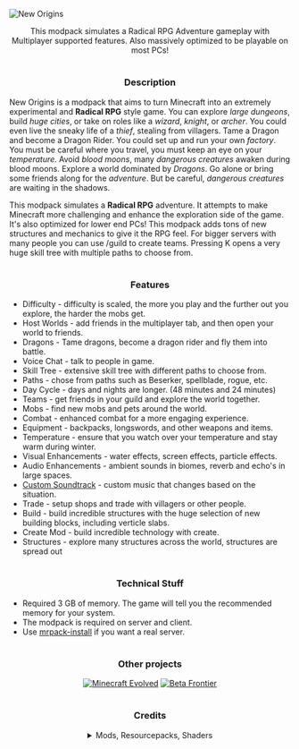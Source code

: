 ![New Origins](https://cdn.modrinth.com/data/cached_images/93dfa22eda785ee834f3edccf2a3bac20153dfb4.png)

<center></center>
<center>  
  This modpack simulates a Radical RPG Adventure gameplay with Multiplayer supported features. Also massively optimized to be playable on most PCs!</center>
  
#
### <center></center>
### <center>Description</center>

New Origins is a modpack that aims to turn Minecraft into an extremely experimental and **Radical RPG** style game.  You can explore _large dungeons_, build _huge cities_, or take on roles like a _wizard_, _knight_, or _archer_. You could even live the sneaky life of a _thief_, stealing from villagers. Tame a Dragon and become a Dragon Rider. You could set up and run your own _factory_. You must be careful where you travel, you must keep an eye on your _temperature_. Avoid _blood moons_, many _dangerous creatures_ awaken during blood moons. Explore a world dominated by _Dragons_. Go alone or bring some friends along for the _adventure_. But be careful, _dangerous creatures_ are waiting in the shadows.

This modpack simulates a **Radical RPG** adventure. It attempts to make Minecraft more challenging and enhance the exploration side of the game. It's also optimized for lower end PCs! This modpack adds tons of new structures and mechanics to give it the RPG feel. For bigger servers with many people you can use /guild to create teams. Pressing K opens a very huge skill tree with multiple paths to choose from. 
#
### <center></center>
### <center>Features</center>


- Difficulty - difficulty is scaled, the more you play and the further out you explore, the harder the mobs get.
- Host Worlds - add friends in the multiplayer tab, and then open your world to friends.
- Dragons - Tame dragons, become a dragon rider and fly them into battle.
- Voice Chat - talk to people in game.
- Skill Tree - extensive skill tree with different paths to choose from.
- Paths - chose from paths such as Beserker, spellblade, rogue, etc.
- Day Cycle - days and nights are longer. (48 minutes and 24 minutes)
- Teams - get friends in your guild and explore the world together.
- Mobs - find new mobs and pets around the world.
- Combat - enhanced combat for a more engaging experience.
- Equipment - backpacks, longswords, and other weapons and items.
- Temperature - ensure that you watch over your temperature and stay warm during winter.
- Visual Enhancements - water effects, screen effects, particle effects.
- Audio Enhancements - ambient sounds in biomes, reverb and echo's in large spaces. 
- [Custom Soundtrack](https://modrinth.com/resourcepack/new-origins-soundtrack) - custom music that changes based on the situation.
- Trade - setup shops and trade with villagers or other people.
- Build - build incredible structures with the huge selection of new building blocks, including verticle slabs.
- Create Mod - build incredible technology with create.
- Structures - explore many structures across the world, structures are spread out

#
### <center></center>
### <center>Technical Stuff</center>
- Required 3 GB of memory. The game will tell you the recommended memory for your system.
- The modpack is required on server and client.
- Use [mrpack-install](https://github.com/nothub/mrpack-install#readme) if you want a real server.

#
### <center></center>
### <center>Other projects</center>

<center></center>
<center>  

[![Minecraft Evolved](https://cdn.modrinth.com/data/cached_images/144d4de84556635375e313dcc67ea27c88336ea1.png)](https://modrinth.com/modpack/evolved)
[![Beta Frontier](https://cdn.modrinth.com/data/cached_images/a25baeafc4b63321e013d5bcba9f766dd2a557b1.png)](https://modrinth.com/modpack/beta-frontier)

#
### <center></center>
### <center>Credits</center>
<details>
<summary>Mods, Resourcepacks, Shaders</summary>

- [Friends or Foes](https://modrinth.com/mod/friends-and-foes 'Title')
- [Galosphere](https://modrinth.com/mod/geckolib 'Title')
- [Geckolib](https://modrinth.com/mod/geckolib 'Title')
- [Durability Viewer](https://modrinth.com/mod/durabilityviewer 'Title')
- [Guarding](https://modrinth.com/mod/guarding 'Title')
- [Held Item Info](https://modrinth.com/mod/held-item-info 'Title')
- [Hellions Sniffer](https://modrinth.com/mod/hellions-sniffer+ 'Title')
- [Herds Panic](https://modrinth.com/mod/herdspanic 'Title')
- [Iceberg](https://modrinth.com/mod/iceberg 'Title')
- [Illager Invasion](https://modrinth.com/mod/illager-invasion 'Title')
- [Immersive Paintings](https://modrinth.com/mod/immersive-paintings 'Title')
- [Datapack Portals](https://modrinth.com/mod/datapackportals 'Title')
- [Dark Loading Screen](https://modrinth.com/mod/dark-loading-screen 'Title')
- [Data Criteria](https://modrinth.com/mod/data-criteria 'Title')
- [Deathlog](https://modrinth.com/mod/deathlog 'Title')
- [DeeperDarker](https://modrinth.com/mod/deeperdarker 'Title')
- [Deepslate Cutting](https://modrinth.com/mod/deepslatecutting 'Title')
- [Discs where discs shouldn't be](https://modrinth.com/mod/dwdsb 'Title')
- [Dramatic Doors](https://modrinth.com/mod/dramatic-doors 'Title')
- [Drip Sounds](https://modrinth.com/mod/dripsounds-fabric 'Title')
- [Dynamic FPS](https://modrinth.com/mod/dynamic-fps 'Title')
- [Easy Magic](https://modrinth.com/mod/easy-magic 'Title')
- [Easy Shulker Boxes](https://modrinth.com/mod/easy-shulker-boxes 'Title')
- [Eating Animation](https://modrinth.com/mod/eating-animation 'Title')
- [Elytra Trims](https://modrinth.com/mod/elytra-trims 'Title')
- [Enchantments Plus](https://modrinth.com/mod/enchantments-plus 'Title')
- [Enhanced Block Entities ](https://modrinth.com/mod/ebe 'Title')
- [Enitity Culling](https://modrinth.com/mod/entityculling 'Title')
- [Expanded Ecosphere](https://modrinth.com/mod/expanded-ecosphere 'Title')
- [Explorify](https://modrinth.com/datapack/explorify 'Title')
- [Explosive Enhancement](https://modrinth.com/mod/explosive-enhancement 'Title')
- [Extractinator](https://modrinth.com/mod/extractinator 'Title')
- [Extrasounds](https://modrinth.com/mod/extrasounds 'Title')
- [Fabric Waystones](https://modrinth.com/mod/fwaystones 'Title')
- [Falling Leaves](https://modrinth.com/mod/fallingleaves 'Title')
- [Farmers Delight Fabric](https://modrinth.com/mod/farmers-delight-refabricated 'Title')
- [Farmers Knives](https://modrinth.com/mod/farmers-knives 'Title')
- [Ferrite Core](https://modrinth.com/mod/ferrite-core 'Title')
- [Blur Fabric](https://modrinth.com/mod/blur-fabric 'Title')
- [Amarite](https://modrinth.com/mod/amarite 'Title')
- [Bookshelf Lib](https://modrinth.com/mod/bookshelf-lib 'Title')
- [Borderless Mining](https://modrinth.com/mod/borderless-mining 'Title')
- [Bosses of Mass Destruction](https://modrinth.com/mod/bosses-of-mass-destruction 'Title')
- [Bountiful](https://modrinth.com/mod/bountiful 'Title')
- [Cake Chomps](https://modrinth.com/mod/cake-chomps 'Title')
- [Calibrated](https://modrinth.com/mod/calibrated 'Title')
- [Capes](https://modrinth.com/mod/capes 'Title')
- [Carpeted Stairs](https://modrinth.com/mod/carpeted-stairs 'Title')
- [Cat Jam](https://modrinth.com/mod/cat_jam 'Title')
- [Chalk](https://modrinth.com/mod/chalk 'Title')
- [Chat Heads](https://modrinth.com/mod/chat-heads 'Title')
- [Chat Notify](https://modrinth.com/mod/chat-notify 'Title')
- [Clean Cut](https://modrinth.com/mod/cleancut'Title')
- [Combat Roll](https://modrinth.com/mod/combat-roll 'Title')
- [Comforts](https://modrinth.com/mod/comforts 'Title')
- [Command Config](https://modrinth.com/mod/command-config 'Title')
- [C2ME](https://modrinth.com/mod/c2me-fabric 'Title')
- [Connectible Chains](https://modrinth.com/mod/connectible_chains 'Title')
- [Continuity](https://modrinth.com/mod/continuity 'Title')
- [Corgilib](https://modrinth.com/mod/corgilib 'Title')
- [Crawl](https://modrinth.com/mod/crawl 'Title')
- [Cristel-Lib](https://modrinth.com/mod/cristel-lib 'Title')
- [Ctrl Q](https://modrinth.com/mod/ctrl-q 'Title')
- [CEM](https://modrinth.com/mod/cem 'Title')
- [Advancement Plaques](https://modrinth.com/mod/advancement-plaques 'Title')
- [Advancement Frames](https://modrinth.com/mod/advancement-frames 'Title')
- [Amecs](https://modrinth.com/mod/amecs 'Title')
- [Appleskin](https://modrinth.com/mod/appleskin 'Title')
- [Architectury API](https://modrinth.com/mod/architectury-api 'Title')
- [Armor Statues](https://modrinth.com/mod/armor-statues 'Title')
- [Armor Trim Fix](https://modrinth.com/mod/armor-trim-item-fix 'Title')
- [Armorful](https://modrinth.com/mod/armorful 'Title')
- [Autotag](https://modrinth.com/mod/autotag 'Title')
- [Azurelib Armor](https://modrinth.com/mod/azurelib-armor 'Title')
- [Bclib](https://modrinth.com/mod/bclib 'Title')
- [Beneath the Wetlands](https://modrinth.com/mod/beneath-the-wetlands 'Title')
- [Better Archeology](https://modrinth.com/mod/better-archeology 'Title')
- [Better Combat](https://modrinth.com/mod/better-combat 'Title')
- [Better End](https://modrinth.com/mod/betterend 'Title')
- [Better Stats](https://modrinth.com/mod/better-stats 'Title')
- [Better Tridents](https://modrinth.com/mod/better-tridents 'Title')
- [Better F3](https://modrinth.com/mod/betterf3 'Title')
- [BLAST](https://modrinth.com/mod/blast 'Title')
- [Fiber](https://github.com/FabLabsMC/fiber 'Title')
- [Simple Copper Pipes](https://modrinth.com/mod/simple-copper-pipes 'Title')
- [Simple Voice Chat](https://modrinth.com/plugin/simple-voice-chat 'Title')
- [Sit](https://modrinth.com/mod/bl4cks-sit 'Title')
- [Small Ships](https://modrinth.com/mod/small-ships 'Title')
- [Sodium](https://modrinth.com/mod/sodium 'Title')
- [Some Ordinary Tweaks](https://modrinth.com/mod/ordinarytweaks 'Title')
- [Soul Fire'd](https://modrinth.com/mod/soul-fire-d 'Title')
- [Sound Physics Remastered](https://modrinth.com/mod/sound-physics-remastered 'Title')
- [Spell Engine](https://modrinth.com/mod/spell-engine 'Title')
- [Spell Power](https://modrinth.com/mod/spell-power 'Title')
- [Spelunker](https://modrinth.com/mod/spelunker 'Title')
- [Status Effect Bars](https://modrinth.com/mod/status-effect-bars 'Title')
- [Stendhal](https://modrinth.com/mod/stendhal 'Title')
- [Stoneworks](https://modrinth.com/mod/stoneworks 'Title')
- [Structure Pool API](https://modrinth.com/mod/structure-pool-api 'Title')
- [Subterrestrial](https://modrinth.com/mod/subterrestrial 'Title')
- [Supplementaries](https://modrinth.com/mod/supplementaries 'Title')
- [Telepistons](https://modrinth.com/mod/telepistons 'Title')
- [The Lost Castle](https://modrinth.com/mod/the-lost-castle 'Title')
- [TiredZ](https://modrinth.com/mod/tieredz 'Title')
- [Tips](https://modrinth.com/mod/tips 'Title')
- [Towns and Towers](https://modrinth.com/mod/towns-and-towers 'Title')
- [Travelers Titles](https://modrinth.com/mod/travelers-titles 'Title')
- [Trinkets](https://modrinth.com/mod/trinkets 'Title')
- [Ultris](https://modrinth.com/datapack/ultris 'Title')
- [UMU Backpack](https://modrinth.com/mod/umu-backpack 'Title')
- [Universal Graves](https://modrinth.com/mod/universal-graves 'Title')
- [Villager Hats](https://modrinth.com/mod/villager-hats 'Title')
- [Villager Transportation](https://modrinth.com/datapack/villager-transportation 'Title')
- [Visual Workbench](https://modrinth.com/mod/visual-workbench 'Title')
- [Visuality](https://modrinth.com/mod/visuality 'Title')
- [Wakes](https://modrinth.com/mod/wakes 'Title')
- [Walkie Talkie](https://modrinth.com/mod/walkie-talkie 'Title')
- [When Dungeons Arise](https://modrinth.com/mod/when-dungeons-arise 'Title')
- [Windchimes](https://modrinth.com/mod/windchimes 'Title')
- [Wizards](https://modrinth.com/mod/wizards 'Title')
- [Xaeros Minimap](https://modrinth.com/mod/xaeros-minimap 'Title')
- [Xaeros World Map](https://modrinth.com/mod/xaeros-world-map 'Title')
- [Goated](https://modrinth.com/mod/goated 'Title')
- [Yungs API](https://modrinth.com/mod/yungs-api 'Title')
- [Yungs Better Ocean Monuments](https://modrinth.com/mod/yungs-better-ocean-monuments 'Title')
- [Yungs Better Dungeons](https://modrinth.com/mod/yungs-better-dungeons 'Title')
- [Yungs Better Mineshafts](https://modrinth.com/mod/yungs-better-mineshafts 'Title')
- [Yungs Better Nether Fortress](https://modrinth.com/mod/yungs-better-nether-fortresses 'Title')
- [Yungs Better Strongholds](https://modrinth.com/mod/yungs-better-strongholds 'Title')
- [Yungs Better Witch Huts](https://modrinth.com/mod/yungs-better-witch-huts 'Title')
- [Yungs Better Jungle Temples](https://modrinth.com/mod/yungs-better-jungle-temples 'Title')
- [Yungs Better End Island](https://modrinth.com/mod/yungs-better-end-island 'Title')
- [Medieval Weapons](https://modrinth.com/mod/medievalweapons 'Title')
- [Memory Leak Fix](https://modrinth.com/mod/memoryleakfix 'Title')
- [Mod Menu](https://modrinth.com/mod/modmenu 'Title')
- [Model Fix](https://modrinth.com/mod/modelfix 'Title')
- [More Culling](https://modrinth.com/mod/moreculling 'Title')
- [More Geodes](https://modrinth.com/mod/more-geodes 'Title')
- [More Mob Variants](https://modrinth.com/mod/more-mob-variants 'Title')
- [Mouse Tweaks](https://modrinth.com/mod/mouse-tweaks 'Title')
- [Moyai](https://modrinth.com/mod/moyai 'Title')
- [Naturalist](https://modrinth.com/mod/naturalist 'Title')
- [No Chat Reports](https://modrinth.com/mod/no-chat-reports 'Title')
- [Not Enough Animations](https://modrinth.com/mod/not-enough-animations 'Title')
- [Numismatic Overhaul](https://modrinth.com/mod/numismatic-overhaul 'Title')
- [Patchouli](https://modrinth.com/mod/patchouli 'Title')
- [Pehkui](https://modrinth.com/mod/pehkui 'Title')
- [Plagues Chat Timestamps](https://modrinth.com/mod/plagues-chat-timestamps 'Title')
- [Presence in Footsteps](https://modrinth.com/mod/presence-footsteps 'Title')
- [Prism Lib](https://modrinth.com/mod/prism-lib 'Title')
- [Return Copper Horns](https://modrinth.com/mod/copper-horns 'Title')
- [Resourceful Lib](https://modrinth.com/mod/resourceful-lib 'Title')
- [Resourceful COnfig](https://modrinth.com/mod/resourceful-config 'Title')
- [Runes](https://modrinth.com/mod/runes 'Title')
- [RPG Difficulty](https://modrinth.com/mod/rpgdifficulty 'Title')
- [Satin API](https://modrinth.com/mod/satin-api 'Title')
- [Immersive Thunder](https://modrinth.com/mod/immersivethunder 'Title')
- [Incantationem](https://modrinth.com/mod/incantationem 'Title')
- [Indium](https://modrinth.com/mod/indium 'Title')
- [Iris](https://modrinth.com/mod/iris 'Title')
- [Jade](https://modrinth.com/mod/jade 'Title')
- [JEDJ](https://modrinth.com/mod/just-enough-effect-descriptions-jeed 'Title')
- [JEI](https://modrinth.com/mod/jei 'Title')
- [Kaffees Dual Ride](https://modrinth.com/mod/kaffees_dual_ride 'Title')
- [Lamdynamiclights](https://modrinth.com/mod/lambdynamiclights 'Title')
- [Lazydfu](https://modrinth.com/mod/lazydfu 'Title')
- [Legacies and Legends](https://modrinth.com/mod/legacies-and-legends 'Title')
- [Legendary Tooltips](https://modrinth.com/mod/legendary-tooltips 'Title')
- [Let Sleeping Dogs Lie](https://modrinth.com/mod/letsleepingdogslie 'Title')
- [Lexicon](https://modrinth.com/mod/lexicon 'Title')
- [LibZ](https://modrinth.com/mod/libz 'Title')
- [Lithium](https://modrinth.com/mod/lithium 'Title')
- [Controlify](https://modrinth.com/mod/controlify 'Title')
- [Easy Anvils](https://modrinth.com/mod/easy-anvils/version/v8.0.1-1.20.1-Fabric 'Title')
- [Seamless Loading Screen](https://modrinth.com/mod/seamless-loading-screen 'Title')
- [Dungeons and Taverns](https://modrinth.com/datapack/dungeons-and-taverns 'Title')
- [Snowy Spirit](https://www.modrinth.com/mod/snowy-spirit 'Title')
- [Storage Labels](https://modrinth.com/mod/labels 'Title')
- [Guard Villagers (Fabric/Quilt)](https://modrinth.com/mod/guard-villagers-(fabricquilt) 'Title')
- [Fabric ASM](https://github.com/Chocohead/Fabric-ASM 'Title')
- [Fabric Simplelibs](https://github.com/MCLegoMan/fabric-simplelibs 'Title')
- [Static Data](https://github.com/CottonMC/StaticData 'Title')
- [Complementary Unbound](https://modrinth.com/shader/complementary-unbound 'Title')
- [Archers](https://modrinth.com/mod/archers 'Title')
- [Paladins and Priests](https://modrinth.com/mod/paladins-and-priests 'Title')
- [Jewelry](https://modrinth.com/mod/jewelry 'Title')
- [Infinite Music](https://modrinth.com/mod/infinite-music 'Title')
- [NiftyCarts](https://modrinth.com/mod/niftycarts 'Title')
- [PickYourPoison](https://modrinth.com/mod/pick-your-poison/version/1.1.1 'Title')
- [TalkBubbles](https://modrinth.com/mod/talkbubbles 'Title')
- [SuperSteeds](https://modrinth.com/mod/superb-steeds/version/1.20-1 'Title')
- [Create Fabric](https://modrinth.com/mod/create-fabric 'Title')
- [Immersive Aircraft](https://modrinth.com/mod/immersive-aircraft 'Title')
- [Projectile Damage Attribute](https://modrinth.com/mod/projectile-damage-attribute'Title')
- [Kiwi](https://modrinth.com/mod/kiwi 'Title')
- [Joy of painting](https://modrinth.com/mod/joy-of-painting 'Title')
- [Enviromentz](https://modrinth.com/mod/environmentz 'Title')
- [World Host](https://modrinth.com/mod/world-host 'Title')
- [Early Stage](https://modrinth.com/mod/earlystage 'Title')
- [Voidz](https://modrinth.com/mod/voidz 'Title')
- [BOMD](https://modrinth.com/mod/bosses-of-mass-destruction 'Title')
- [MMMMMMMM](https://modrinth.com/mod/mmmmmmmmmmmm 'Title')
- [Item Borders](https://modrinth.com/mod/item-borders 'Title')
- [Item Highlighter](https://modrinth.com/mod/item-highlighter 'Title')
- [Bumblezone](https://modrinth.com/mod/the-bumblezone-fabric 'Title')
- [Enchantment Descriptions](https://modrinth.com/mod/enchantment-descriptions 'Title')
- [Snow Real Magic](https://modrinth.com/mod/snow-real-magic 'Title')
- [CTOVFAFC](https://modrinth.com/datapack/ctov-friends-and-foes-compat 'Title')
- [Spawn Animations](https://modrinth.com/datapack/spawn-animations 'Title')
- [VillagerPlus](https://modrinth.com/mod/villagersplus 'Title')
- [CTOVVPC](https://modrinth.com/datapack/ctov-villagers-plus-compat 'Title')
- [CTOV](https://modrinth.com/mod/ct-overhaul-village 'Title')
- [Imnmis Addon](https://modrinth.com/mod/inmisaddon 'Title')
- [Another Furniture](https://modrinth.com/mod/another-furniture 'Title')
- [Inmis](https://modrinth.com/mod/inmis 'Title')
- [Sawmill](https://modrinth.com/mod/universal-sawmill 'Title')
- [Music Maker Mod](https://modrinth.com/mod/music-maker-mod 'Title')
- [MCV](https://modrinth.com/mod/more-chest-variants-lieonlion 'Title')
- [MCT](https://modrinth.com/mod/more-crafting-tables-lieonlion 'Title')
- [Nimble](https://modrinth.com/mod/nimble 'Title')
- [Every Compat Wood Good](https://modrinth.com/mod/every-compat 'Title')
- [Shut Up GL Error](https://modrinth.com/mod/shut-up-gl-error 'Title')
- [Quad](https://modrinth.com/mod/quad 'Title')
- [Refined Advancements](https://modrinth.com/datapack/refined-advancements 'Title')
- [Postmortal Particles](https://modrinth.com/mod/postmortal-particles 'Title')
- [Echo Chest](https://modrinth.com/mod/echo-chest 'Title')
- [Portable Hole](https://modrinth.com/mod/portable-hole 'Title')
- [Pick Up Notifier](https://modrinth.com/mod/pick-up-notifier 'Title')
- [Overflowing Bars](https://modrinth.com/mod/overflowing-bars 'Title')
- [Epic Knights](https://modrinth.com/mod/epic-knights-shields-armor-and-weapons 'Title')
- [resourcefullib](https://modrinth.com/mod/resourceful-lib 'Title')
- [Chipped](https://modrinth.com/mod/chipped 'Title')
- [Paths and Pavings](https://modrinth.com/mod/macaws-paths-and-pavings 'Title')
- [Trapdoors](https://modrinth.com/mod/macaws-trapdoors 'Title')
- [Fences and Walls](https://modrinth.com/mod/macaws-fences-and-walls 'Title')
- [Roofs](https://modrinth.com/mod/macaws-roofs 'Title')
- [Windows](https://modrinth.com/mod/macaws-windows 'Title')
- [Doors](https://modrinth.com/mod/macaws-doors 'Title')
- [True Ending](https://modrinth.com/resourcepack/true-ending-ender-dragon-music 'Title')
- [Simply Skills](https://modrinth.com/mod/simply-skills 'Title')
- [Underground Jungle](https://modrinth.com/mod/underground-jungle 'Title')
- [Phantom](https://modrinth.com/mod/phantom-loader 'Title')
- [Realistic Bees](https://modrinth.com/mod/realistic-bees 'Title')
- [Place Item](https://modrinth.com/mod/place-item 'Title')
- [Dark Waters](https://modrinth.com/mod/dark-waters 'Title')
- [Spirit Walker](https://modrinth.com/mod/spirit-walker 'Title')
- [Grappling hook](https://modrinth.com/mod/grappling-hook-mod-fabric 'Title')
- [What are they up to](https://modrinth.com/mod/what-are-they-up-to 'Title')
- [Spellbound](https://modrinth.com/mod/spellbound 'Title')
- [Magic Mirrior](https://modrinth.com/mod/qds-magic-mirror 'Title')
- [Horsebuff](https://modrinth.com/mod/horsebuff 'Title')
- [You Thief](https://modrinth.com/mod/you-thief-remastered-edition 'Title')
- [Whistle Spur](https://modrinth.com/mod/eugenes-whistle-spur 'Title')
- [Amendments](https://www.curseforge.com/minecraft/mc-mods/amendments 'Title')
- [Hybird Aquatic](https://modrinth.com/mod/hybrid-aquatic 'Title')
- [FFFM](https://modrinth.com/mod/friends-and-foes-flowery-mooblooms-fabric 'Title')
- [Better Ladders](https://modrinth.com/mod/better-ladders/version/vhz0me3l 'Title')
- [Simple Hats](https://modrinth.com/mod/simple-hats 'Title')
- [Iron Chest](https://modrinth.com/mod/cyberanner-ironchest 'Title')
- [Hamsters](https://modrinth.com/mod/hamsters/version/fabric-1.0.3-1.20.1 'Title')
- [Warrior Rage](https://modrinth.com/mod/warrior-rage 'Title')
- [Invocations](https://modrinth.com/mod/invocations 'Title')
- [STFU MOJANG!!!](https://modrinth.com/mod/shutupmojang 'Title')
- [Alloy Forgery](https://modrinth.com/mod/alloy-forgery 'Title')
- [Decorative Blocks](https://modrinth.com/mod/decorative-blocks 'Title')
- [Infinity Buttons](https://modrinth.com/mod/infinitybuttons 'Title')
- [Nyf Spiders](https://modrinth.com/mod/nyfs-spiders 'Title')
- [CraftPresence](https://modrinth.com/mod/craftpresence 'Title')
- [Carpeted](https://modrinth.com/mod/carpeted-stairs 'Title')
- [M.R.U](https://modrinth.com/mod/mru 'Title')
- [Foggy Border](https://modrinth.com/mod/foggy-border 'Title')
- [Sound](https://modrinth.com/mod/sound 'Title')
- [Gravity Changer](https://modrinth.com/mod/gravity-api-fork 'Title')
- [Amethyst Gravity](https://modrinth.com/mod/amethyst-gravity-reattracted 'Title')
- [Antique Atlas 4](https://modrinth.com/mod/antique-atlas-4 'Title')
- [Antique Fwaystones](https://modrinth.com/mod/antique-fwaystones 'Title')
- [Satisfying Buttons](https://modrinth.com/mod/satisfying-buttons 'Title')
- [Expanded Delight](https://modrinth.com/mod/expanded-delight 'Title')
- [CTOV Wizards Compat](https://modrinth.com/datapack/ctov-wizards-compat 'Title')
- [CTOV Paladins & Priests](https://modrinth.com/datapack/ctov-paladins-n-priests-compat 'Title')
- [Euphoria Patcher](https://modrinth.com/mod/euphoria-patches 'Title')
- [Enhanced Visuals](https://modrinth.com/mod/enhancedvisuals 'Title')
- [Smarter Farmers Farmers Replant](https://modrinth.com/mod/smarter-farmers-farmers-replant 'Title')
- [Chefs Delight](https://modrinth.com/mod/chefs-delight 'Title')
- [CTOV Chefs Delight Compay](https://modrinth.com/datapack/ctov-chefs-delight-compat 'Title')
- [Dungeons Arise Seven Seas](https://modrinth.com/mod/when-dungeons-arise-seven-seas 'Title')
- [Passable Foliage](https://modrinth.com/mod/passable-foliage 'Title')
- [Packet Fixer](https://modrinth.com/mod/packet-fixer 'Title')
- [Neruina](https://modrinth.com/mod/neruina 'Title')
- [Lunar](https://modrinth.com/mod/lunar 'Title')
- [Grass Overhaul](https://modrinth.com/mod/grass-overhaul 'Title')
- [Better Advancements](https://modrinth.com/mod/better-advancements 'Title')
- [Kevs Tieredz Modifiers](https://modrinth.com/mod/kevs-tieredz-modifiers 'Title')
- [Mythic Charms](https://modrinth.com/mod/mythic-charms 'Title')
- [Zoomify](https://modrinth.com/mod/zoomify 'Title')
- [Villager Names](https://modrinth.com/mod/villager-names-serilum 'Title')
- [Village Spawn Point](https://modrinth.com/mod/village-spawn-point 'Title')
- [Couplings](https://modrinth.com/mod/couplings 'Title')
- [Harvest](https://modrinth.com/mod/harvest 'Title')
- [More Armor Trims](https://modrinth.com/mod/more-armor-trims 'Title')
- [Elytra trims extensions](https://modrinth.com/mod/elytra-trims-extensions 'Title')
- [polymorph](https://modrinth.com/mod/polymorph 'Title')
- [vein-mining](https://modrinth.com/mod/vein-mining 'Title')
- [heracles](https://modrinth.com/mod/heracles 'Title')
- [argonauts](https://modrinth.com/mod/argonauts 'Title')
- [entity-model-features](https://modrinth.com/mod/entity-model-features 'Title')
- [ranged-weapon-api](https://modrinth.com/mod/ranged-weapon-api 'Title')
- [emotecraft](https://modrinth.com/mod/emotecraft 'Title')
- [botania](https://modrinth.com/mod/botania 'Title')
- [Impaled](https://github.com/Ladysnake/Impaled/tree/1.20 'Title')
- [Impaled](https://modrinth.com/mod/torohealth-damage-indicators-updated 'Title')
- [EMI Trades](https://modrinth.com/mod/emitrades 'Title')
- [EMI Loot](https://modrinth.com/mod/emi-loot 'Title')
- [EMI Effect](https://modrinth.com/mod/emiffect 'Title')
- [EMI Enchanting](https://modrinth.com/mod/emi-enchanting 'Title')
- [EMI Ores](https://modrinth.com/mod/emi-ores 'Title')
- [IGAS](https://modrinth.com/mod/in-game-account-switcher/version/8.0.2-fabric1.20 'Title')
- [Itemswapper](https://modrinth.com/plugin/itemswapper/version/utlGYv3m 'Title')
- [Cleardespawn](https://modrinth.com/mod/cleardespawn/version/jpRIGRtD 'Title')
- [Exposure](https://modrinth.com/mod/exposure/version/SIkhFpiB 'Title')
- [Areas](https://www.curseforge.com/minecraft/mc-mods/areas 'Title')
- [Catalogue](https://www.curseforge.com/minecraft/mc-mods/catalogue-fabric 'Title')
- [AddtionZ](https://modrinth.com/mod/additionz 'Title')
- [Custom Portals](https://modrinth.com/mod/custom-portals 'Title')
- [SmitherZ](https://modrinth.com/mod/smitherz 'Title')
- [Fabric Seasons](https://modrinth.com/mod/fabric-seasons 'Title')
- [Fabric Seasons Delight Compat](https://modrinth.com/mod/fabric-seasons-delight-compat 'Title')
- [Immersive Melodies](https://modrinth.com/mod/immersive-melodies 'Title')
- [Lootbeamsfabricupdated](https://modrinth.com/mod/lootbeamsfabricupdated 'Title')
- [Packet Fixer](https://modrinth.com/mod/packet-fixer 'Title')
- [Particle Fixer](https://modrinth.com/mod/particle-tweaks 'Title')
- [Profundis](https://modrinth.com/mod/profundis 'Title')
- [Sparsestructures](https://modrinth.com/mod/sparsestructures 'Title')
- [Time Wind](https://modrinth.com/mod/time-wind 'Title')
- [Tooltipfix](https://modrinth.com/mod/tooltipfix 'Title')
- [Universal Ores](https://modrinth.com/mod/universal_ores 'Title')
- [Fabric Seasons Extra](https://modrinth.com/mod/fabric-seasons-extras 'Title')
- [Amplified Nether](https://modrinth.com/mod/amplified-nether 'Title')
- [Dungeon Now Loading 1%](https://www.curseforge.com/minecraft/mc-mods/dungeon-now-loading 'Title')
- [Log Begone](https://modrinth.com/mod/log-begone 'Title')
- [Philips Ruins](https://modrinth.com/mod/philips-ruins 'Title')
- [Paxi](https://modrinth.com/mod/paxi 'Title')
- [Mobs Attempt Parkour](https://modrinth.com/mod/mobs-attempt-parkour 'Title')
- [MineCells](https://modrinth.com/mod/minecells 'Title')
- [Fog Looks Good Now](https://modrinth.com/mod/fog-looks-good-now-fabric 'Title')
- [Stutterfix](https://modrinth.com/mod/stutterfix)
- [pandas-falling-trees](https://modrinth.com/mod/pandas-falling-trees)
- [pandalib](https://modrinth.com/mod/diagonal-windows)
- [diagonal-walls](https://modrinth.com/mod/diagonal-walls)
- [dashloader](https://modrinth.com/mod/dashloader)
- [item-obliterator](https://modrinth.com/mod/item-obliterator)
- [animationoverhaul](https://modrinth.com/mod/animationoverhaul)
- [tax-free-levels](https://modrinth.com/mod/tax-free-levels)
- [diagonal-fences](https://modrinth.com/mod/diagonal-fences)
- [healing-campfire](https://modrinth.com/mod/healing-campfire)
- [respawnable-pets](https://modrinth.com/mod/respawnable-pets)
- [xalis-potion](https://modrinth.com/resourcepack/xalis-potion) 
- Radical soundtrack music by Just A Space Cowboy
![New Origins](https://cdn.modrinth.com/data/cached_images/93dfa22eda785ee834f3edccf2a3bac20153dfb4.png)

<center></center>
<center>  
  This modpack simulates a Radical RPG Adventure gameplay with Multiplayer supported features. Also massively optimized to be playable on most PCs!</center>
  
#
### <center></center>
### <center>Description</center>

New Origins is a modpack that aims to turn Minecraft into an extremely experimental and **Radical RPG** style game.  You can explore _large dungeons_, build _huge cities_, or take on roles like a _wizard_, _knight_, or _archer_. You could even live the sneaky life of a _thief_, stealing from villagers. Tame a Dragon and become a Dragon Rider. You could set up and run your own _factory_. You must be careful where you travel, you must keep an eye on your _temperature_. Avoid _blood moons_, many _dangerous creatures_ awaken during blood moons. Explore a world dominated by _Dragons_. Go alone or bring some friends along for the _adventure_. But be careful, _dangerous creatures_ are waiting in the shadows.

This modpack simulates a **Radical RPG** adventure. It attempts to make Minecraft more challenging and enhance the exploration side of the game. It's also optimized for lower end PCs! This modpack adds tons of new structures and mechanics to give it the RPG feel. For bigger servers with many people you can use /guild to create teams. Pressing K opens a very huge skill tree with multiple paths to choose from. 
#
### <center></center>
### <center>Features</center>


- Difficulty - difficulty is scaled, the more you play and the further out you explore, the harder the mobs get.
- Host Worlds - add friends in the multiplayer tab, and then open your world to friends.
- Dragons - Tame dragons, become a dragon rider and fly them into battle.
- Voice Chat - talk to people in game.
- Skill Tree - extensive skill tree with different paths to choose from.
- Paths - chose from paths such as Beserker, spellblade, rogue, etc.
- Day Cycle - days and nights are longer. (48 minutes and 24 minutes)
- Teams - get friends in your guild and explore the world together.
- Mobs - find new mobs and pets around the world.
- Combat - enhanced combat for a more engaging experience.
- Equipment - backpacks, longswords, and other weapons and items.
- Temperature - ensure that you watch over your temperature and stay warm during winter.
- Visual Enhancements - water effects, screen effects, particle effects.
- Audio Enhancements - ambient sounds in biomes, reverb and echo's in large spaces. 
- [Custom Soundtrack](https://modrinth.com/resourcepack/new-origins-soundtrack) - custom music that changes based on the situation.
- Trade - setup shops and trade with villagers or other people.
- Build - build incredible structures with the huge selection of new building blocks, including verticle slabs.
- Create Mod - build incredible technology with create.
- Structures - explore many structures across the world, structures are spread out

#
### <center></center>
### <center>Technical Stuff</center>
- Required 3 GB of memory. The game will tell you the recommended memory for your system.
- The modpack is required on server and client.
- Use [mrpack-install](https://github.com/nothub/mrpack-install#readme) if you want a real server.

#
### <center></center>
### <center>Other projects</center>

<center></center>
<center>  

[![Minecraft Evolved](https://cdn.modrinth.com/data/cached_images/144d4de84556635375e313dcc67ea27c88336ea1.png)](https://modrinth.com/modpack/evolved)
[![Beta Frontier](https://cdn.modrinth.com/data/cached_images/a25baeafc4b63321e013d5bcba9f766dd2a557b1.png)](https://modrinth.com/modpack/beta-frontier)

#
### <center></center>
### <center>Credits</center>
<details>
<summary>Mods, Resourcepacks, Shaders</summary>

- [Friends or Foes](https://modrinth.com/mod/friends-and-foes 'Title')
- [Galosphere](https://modrinth.com/mod/geckolib 'Title')
- [Geckolib](https://modrinth.com/mod/geckolib 'Title')
- [Durability Viewer](https://modrinth.com/mod/durabilityviewer 'Title')
- [Guarding](https://modrinth.com/mod/guarding 'Title')
- [Held Item Info](https://modrinth.com/mod/held-item-info 'Title')
- [Hellions Sniffer](https://modrinth.com/mod/hellions-sniffer+ 'Title')
- [Herds Panic](https://modrinth.com/mod/herdspanic 'Title')
- [Iceberg](https://modrinth.com/mod/iceberg 'Title')
- [Illager Invasion](https://modrinth.com/mod/illager-invasion 'Title')
- [Immersive Paintings](https://modrinth.com/mod/immersive-paintings 'Title')
- [Datapack Portals](https://modrinth.com/mod/datapackportals 'Title')
- [Dark Loading Screen](https://modrinth.com/mod/dark-loading-screen 'Title')
- [Data Criteria](https://modrinth.com/mod/data-criteria 'Title')
- [Deathlog](https://modrinth.com/mod/deathlog 'Title')
- [DeeperDarker](https://modrinth.com/mod/deeperdarker 'Title')
- [Deepslate Cutting](https://modrinth.com/mod/deepslatecutting 'Title')
- [Discs where discs shouldn't be](https://modrinth.com/mod/dwdsb 'Title')
- [Dramatic Doors](https://modrinth.com/mod/dramatic-doors 'Title')
- [Drip Sounds](https://modrinth.com/mod/dripsounds-fabric 'Title')
- [Dynamic FPS](https://modrinth.com/mod/dynamic-fps 'Title')
- [Easy Magic](https://modrinth.com/mod/easy-magic 'Title')
- [Easy Shulker Boxes](https://modrinth.com/mod/easy-shulker-boxes 'Title')
- [Eating Animation](https://modrinth.com/mod/eating-animation 'Title')
- [Elytra Trims](https://modrinth.com/mod/elytra-trims 'Title')
- [Enchantments Plus](https://modrinth.com/mod/enchantments-plus 'Title')
- [Enhanced Block Entities ](https://modrinth.com/mod/ebe 'Title')
- [Enitity Culling](https://modrinth.com/mod/entityculling 'Title')
- [Expanded Ecosphere](https://modrinth.com/mod/expanded-ecosphere 'Title')
- [Explorify](https://modrinth.com/datapack/explorify 'Title')
- [Explosive Enhancement](https://modrinth.com/mod/explosive-enhancement 'Title')
- [Extractinator](https://modrinth.com/mod/extractinator 'Title')
- [Extrasounds](https://modrinth.com/mod/extrasounds 'Title')
- [Fabric Waystones](https://modrinth.com/mod/fwaystones 'Title')
- [Falling Leaves](https://modrinth.com/mod/fallingleaves 'Title')
- [Farmers Delight Fabric](https://modrinth.com/mod/farmers-delight-refabricated 'Title')
- [Farmers Knives](https://modrinth.com/mod/farmers-knives 'Title')
- [Ferrite Core](https://modrinth.com/mod/ferrite-core 'Title')
- [Blur Fabric](https://modrinth.com/mod/blur-fabric 'Title')
- [Amarite](https://modrinth.com/mod/amarite 'Title')
- [Bookshelf Lib](https://modrinth.com/mod/bookshelf-lib 'Title')
- [Borderless Mining](https://modrinth.com/mod/borderless-mining 'Title')
- [Bosses of Mass Destruction](https://modrinth.com/mod/bosses-of-mass-destruction 'Title')
- [Bountiful](https://modrinth.com/mod/bountiful 'Title')
- [Cake Chomps](https://modrinth.com/mod/cake-chomps 'Title')
- [Calibrated](https://modrinth.com/mod/calibrated 'Title')
- [Capes](https://modrinth.com/mod/capes 'Title')
- [Carpeted Stairs](https://modrinth.com/mod/carpeted-stairs 'Title')
- [Cat Jam](https://modrinth.com/mod/cat_jam 'Title')
- [Chalk](https://modrinth.com/mod/chalk 'Title')
- [Chat Heads](https://modrinth.com/mod/chat-heads 'Title')
- [Chat Notify](https://modrinth.com/mod/chat-notify 'Title')
- [Clean Cut](https://modrinth.com/mod/cleancut'Title')
- [Combat Roll](https://modrinth.com/mod/combat-roll 'Title')
- [Comforts](https://modrinth.com/mod/comforts 'Title')
- [Command Config](https://modrinth.com/mod/command-config 'Title')
- [C2ME](https://modrinth.com/mod/c2me-fabric 'Title')
- [Connectible Chains](https://modrinth.com/mod/connectible_chains 'Title')
- [Continuity](https://modrinth.com/mod/continuity 'Title')
- [Corgilib](https://modrinth.com/mod/corgilib 'Title')
- [Crawl](https://modrinth.com/mod/crawl 'Title')
- [Cristel-Lib](https://modrinth.com/mod/cristel-lib 'Title')
- [Ctrl Q](https://modrinth.com/mod/ctrl-q 'Title')
- [CEM](https://modrinth.com/mod/cem 'Title')
- [Advancement Plaques](https://modrinth.com/mod/advancement-plaques 'Title')
- [Advancement Frames](https://modrinth.com/mod/advancement-frames 'Title')
- [Amecs](https://modrinth.com/mod/amecs 'Title')
- [Appleskin](https://modrinth.com/mod/appleskin 'Title')
- [Architectury API](https://modrinth.com/mod/architectury-api 'Title')
- [Armor Statues](https://modrinth.com/mod/armor-statues 'Title')
- [Armor Trim Fix](https://modrinth.com/mod/armor-trim-item-fix 'Title')
- [Armorful](https://modrinth.com/mod/armorful 'Title')
- [Autotag](https://modrinth.com/mod/autotag 'Title')
- [Azurelib Armor](https://modrinth.com/mod/azurelib-armor 'Title')
- [Bclib](https://modrinth.com/mod/bclib 'Title')
- [Beneath the Wetlands](https://modrinth.com/mod/beneath-the-wetlands 'Title')
- [Better Archeology](https://modrinth.com/mod/better-archeology 'Title')
- [Better Combat](https://modrinth.com/mod/better-combat 'Title')
- [Better End](https://modrinth.com/mod/betterend 'Title')
- [Better Stats](https://modrinth.com/mod/better-stats 'Title')
- [Better Tridents](https://modrinth.com/mod/better-tridents 'Title')
- [Better F3](https://modrinth.com/mod/betterf3 'Title')
- [BLAST](https://modrinth.com/mod/blast 'Title')
- [Fiber](https://github.com/FabLabsMC/fiber 'Title')
- [Simple Copper Pipes](https://modrinth.com/mod/simple-copper-pipes 'Title')
- [Simple Voice Chat](https://modrinth.com/plugin/simple-voice-chat 'Title')
- [Sit](https://modrinth.com/mod/bl4cks-sit 'Title')
- [Small Ships](https://modrinth.com/mod/small-ships 'Title')
- [Sodium](https://modrinth.com/mod/sodium 'Title')
- [Some Ordinary Tweaks](https://modrinth.com/mod/ordinarytweaks 'Title')
- [Soul Fire'd](https://modrinth.com/mod/soul-fire-d 'Title')
- [Sound Physics Remastered](https://modrinth.com/mod/sound-physics-remastered 'Title')
- [Spell Engine](https://modrinth.com/mod/spell-engine 'Title')
- [Spell Power](https://modrinth.com/mod/spell-power 'Title')
- [Spelunker](https://modrinth.com/mod/spelunker 'Title')
- [Status Effect Bars](https://modrinth.com/mod/status-effect-bars 'Title')
- [Stendhal](https://modrinth.com/mod/stendhal 'Title')
- [Stoneworks](https://modrinth.com/mod/stoneworks 'Title')
- [Structure Pool API](https://modrinth.com/mod/structure-pool-api 'Title')
- [Subterrestrial](https://modrinth.com/mod/subterrestrial 'Title')
- [Supplementaries](https://modrinth.com/mod/supplementaries 'Title')
- [Telepistons](https://modrinth.com/mod/telepistons 'Title')
- [The Lost Castle](https://modrinth.com/mod/the-lost-castle 'Title')
- [TiredZ](https://modrinth.com/mod/tieredz 'Title')
- [Tips](https://modrinth.com/mod/tips 'Title')
- [Towns and Towers](https://modrinth.com/mod/towns-and-towers 'Title')
- [Travelers Titles](https://modrinth.com/mod/travelers-titles 'Title')
- [Trinkets](https://modrinth.com/mod/trinkets 'Title')
- [Ultris](https://modrinth.com/datapack/ultris 'Title')
- [UMU Backpack](https://modrinth.com/mod/umu-backpack 'Title')
- [Universal Graves](https://modrinth.com/mod/universal-graves 'Title')
- [Villager Hats](https://modrinth.com/mod/villager-hats 'Title')
- [Villager Transportation](https://modrinth.com/datapack/villager-transportation 'Title')
- [Visual Workbench](https://modrinth.com/mod/visual-workbench 'Title')
- [Visuality](https://modrinth.com/mod/visuality 'Title')
- [Wakes](https://modrinth.com/mod/wakes 'Title')
- [Walkie Talkie](https://modrinth.com/mod/walkie-talkie 'Title')
- [When Dungeons Arise](https://modrinth.com/mod/when-dungeons-arise 'Title')
- [Windchimes](https://modrinth.com/mod/windchimes 'Title')
- [Wizards](https://modrinth.com/mod/wizards 'Title')
- [Xaeros Minimap](https://modrinth.com/mod/xaeros-minimap 'Title')
- [Xaeros World Map](https://modrinth.com/mod/xaeros-world-map 'Title')
- [Goated](https://modrinth.com/mod/goated 'Title')
- [Yungs API](https://modrinth.com/mod/yungs-api 'Title')
- [Yungs Better Ocean Monuments](https://modrinth.com/mod/yungs-better-ocean-monuments 'Title')
- [Yungs Better Dungeons](https://modrinth.com/mod/yungs-better-dungeons 'Title')
- [Yungs Better Mineshafts](https://modrinth.com/mod/yungs-better-mineshafts 'Title')
- [Yungs Better Nether Fortress](https://modrinth.com/mod/yungs-better-nether-fortresses 'Title')
- [Yungs Better Strongholds](https://modrinth.com/mod/yungs-better-strongholds 'Title')
- [Yungs Better Witch Huts](https://modrinth.com/mod/yungs-better-witch-huts 'Title')
- [Yungs Better Jungle Temples](https://modrinth.com/mod/yungs-better-jungle-temples 'Title')
- [Yungs Better End Island](https://modrinth.com/mod/yungs-better-end-island 'Title')
- [Medieval Weapons](https://modrinth.com/mod/medievalweapons 'Title')
- [Memory Leak Fix](https://modrinth.com/mod/memoryleakfix 'Title')
- [Mod Menu](https://modrinth.com/mod/modmenu 'Title')
- [Model Fix](https://modrinth.com/mod/modelfix 'Title')
- [More Culling](https://modrinth.com/mod/moreculling 'Title')
- [More Geodes](https://modrinth.com/mod/more-geodes 'Title')
- [More Mob Variants](https://modrinth.com/mod/more-mob-variants 'Title')
- [Mouse Tweaks](https://modrinth.com/mod/mouse-tweaks 'Title')
- [Moyai](https://modrinth.com/mod/moyai 'Title')
- [Naturalist](https://modrinth.com/mod/naturalist 'Title')
- [No Chat Reports](https://modrinth.com/mod/no-chat-reports 'Title')
- [Not Enough Animations](https://modrinth.com/mod/not-enough-animations 'Title')
- [Numismatic Overhaul](https://modrinth.com/mod/numismatic-overhaul 'Title')
- [Patchouli](https://modrinth.com/mod/patchouli 'Title')
- [Pehkui](https://modrinth.com/mod/pehkui 'Title')
- [Plagues Chat Timestamps](https://modrinth.com/mod/plagues-chat-timestamps 'Title')
- [Presence in Footsteps](https://modrinth.com/mod/presence-footsteps 'Title')
- [Prism Lib](https://modrinth.com/mod/prism-lib 'Title')
- [Return Copper Horns](https://modrinth.com/mod/copper-horns 'Title')
- [Resourceful Lib](https://modrinth.com/mod/resourceful-lib 'Title')
- [Resourceful COnfig](https://modrinth.com/mod/resourceful-config 'Title')
- [Runes](https://modrinth.com/mod/runes 'Title')
- [RPG Difficulty](https://modrinth.com/mod/rpgdifficulty 'Title')
- [Satin API](https://modrinth.com/mod/satin-api 'Title')
- [Immersive Thunder](https://modrinth.com/mod/immersivethunder 'Title')
- [Incantationem](https://modrinth.com/mod/incantationem 'Title')
- [Indium](https://modrinth.com/mod/indium 'Title')
- [Iris](https://modrinth.com/mod/iris 'Title')
- [Jade](https://modrinth.com/mod/jade 'Title')
- [JEDJ](https://modrinth.com/mod/just-enough-effect-descriptions-jeed 'Title')
- [JEI](https://modrinth.com/mod/jei 'Title')
- [Kaffees Dual Ride](https://modrinth.com/mod/kaffees_dual_ride 'Title')
- [Lamdynamiclights](https://modrinth.com/mod/lambdynamiclights 'Title')
- [Lazydfu](https://modrinth.com/mod/lazydfu 'Title')
- [Legacies and Legends](https://modrinth.com/mod/legacies-and-legends 'Title')
- [Legendary Tooltips](https://modrinth.com/mod/legendary-tooltips 'Title')
- [Let Sleeping Dogs Lie](https://modrinth.com/mod/letsleepingdogslie 'Title')
- [Lexicon](https://modrinth.com/mod/lexicon 'Title')
- [LibZ](https://modrinth.com/mod/libz 'Title')
- [Lithium](https://modrinth.com/mod/lithium 'Title')
- [Controlify](https://modrinth.com/mod/controlify 'Title')
- [Easy Anvils](https://modrinth.com/mod/easy-anvils/version/v8.0.1-1.20.1-Fabric 'Title')
- [Seamless Loading Screen](https://modrinth.com/mod/seamless-loading-screen 'Title')
- [Dungeons and Taverns](https://modrinth.com/datapack/dungeons-and-taverns 'Title')
- [Snowy Spirit](https://www.modrinth.com/mod/snowy-spirit 'Title')
- [Storage Labels](https://modrinth.com/mod/labels 'Title')
- [Guard Villagers (Fabric/Quilt)](https://modrinth.com/mod/guard-villagers-(fabricquilt) 'Title')
- [Fabric ASM](https://github.com/Chocohead/Fabric-ASM 'Title')
- [Fabric Simplelibs](https://github.com/MCLegoMan/fabric-simplelibs 'Title')
- [Static Data](https://github.com/CottonMC/StaticData 'Title')
- [Complementary Unbound](https://modrinth.com/shader/complementary-unbound 'Title')
- [Archers](https://modrinth.com/mod/archers 'Title')
- [Paladins and Priests](https://modrinth.com/mod/paladins-and-priests 'Title')
- [Jewelry](https://modrinth.com/mod/jewelry 'Title')
- [Infinite Music](https://modrinth.com/mod/infinite-music 'Title')
- [NiftyCarts](https://modrinth.com/mod/niftycarts 'Title')
- [PickYourPoison](https://modrinth.com/mod/pick-your-poison/version/1.1.1 'Title')
- [TalkBubbles](https://modrinth.com/mod/talkbubbles 'Title')
- [SuperSteeds](https://modrinth.com/mod/superb-steeds/version/1.20-1 'Title')
- [Create Fabric](https://modrinth.com/mod/create-fabric 'Title')
- [Immersive Aircraft](https://modrinth.com/mod/immersive-aircraft 'Title')
- [Projectile Damage Attribute](https://modrinth.com/mod/projectile-damage-attribute'Title')
- [Kiwi](https://modrinth.com/mod/kiwi 'Title')
- [Joy of painting](https://modrinth.com/mod/joy-of-painting 'Title')
- [Enviromentz](https://modrinth.com/mod/environmentz 'Title')
- [World Host](https://modrinth.com/mod/world-host 'Title')
- [Early Stage](https://modrinth.com/mod/earlystage 'Title')
- [Voidz](https://modrinth.com/mod/voidz 'Title')
- [BOMD](https://modrinth.com/mod/bosses-of-mass-destruction 'Title')
- [MMMMMMMM](https://modrinth.com/mod/mmmmmmmmmmmm 'Title')
- [Item Borders](https://modrinth.com/mod/item-borders 'Title')
- [Item Highlighter](https://modrinth.com/mod/item-highlighter 'Title')
- [Bumblezone](https://modrinth.com/mod/the-bumblezone-fabric 'Title')
- [Enchantment Descriptions](https://modrinth.com/mod/enchantment-descriptions 'Title')
- [Snow Real Magic](https://modrinth.com/mod/snow-real-magic 'Title')
- [CTOVFAFC](https://modrinth.com/datapack/ctov-friends-and-foes-compat 'Title')
- [Spawn Animations](https://modrinth.com/datapack/spawn-animations 'Title')
- [VillagerPlus](https://modrinth.com/mod/villagersplus 'Title')
- [CTOVVPC](https://modrinth.com/datapack/ctov-villagers-plus-compat 'Title')
- [CTOV](https://modrinth.com/mod/ct-overhaul-village 'Title')
- [Imnmis Addon](https://modrinth.com/mod/inmisaddon 'Title')
- [Another Furniture](https://modrinth.com/mod/another-furniture 'Title')
- [Inmis](https://modrinth.com/mod/inmis 'Title')
- [Sawmill](https://modrinth.com/mod/universal-sawmill 'Title')
- [Music Maker Mod](https://modrinth.com/mod/music-maker-mod 'Title')
- [MCV](https://modrinth.com/mod/more-chest-variants-lieonlion 'Title')
- [MCT](https://modrinth.com/mod/more-crafting-tables-lieonlion 'Title')
- [Nimble](https://modrinth.com/mod/nimble 'Title')
- [Every Compat Wood Good](https://modrinth.com/mod/every-compat 'Title')
- [Shut Up GL Error](https://modrinth.com/mod/shut-up-gl-error 'Title')
- [Quad](https://modrinth.com/mod/quad 'Title')
- [Refined Advancements](https://modrinth.com/datapack/refined-advancements 'Title')
- [Postmortal Particles](https://modrinth.com/mod/postmortal-particles 'Title')
- [Echo Chest](https://modrinth.com/mod/echo-chest 'Title')
- [Portable Hole](https://modrinth.com/mod/portable-hole 'Title')
- [Pick Up Notifier](https://modrinth.com/mod/pick-up-notifier 'Title')
- [Overflowing Bars](https://modrinth.com/mod/overflowing-bars 'Title')
- [Epic Knights](https://modrinth.com/mod/epic-knights-shields-armor-and-weapons 'Title')
- [resourcefullib](https://modrinth.com/mod/resourceful-lib 'Title')
- [Chipped](https://modrinth.com/mod/chipped 'Title')
- [Paths and Pavings](https://modrinth.com/mod/macaws-paths-and-pavings 'Title')
- [Trapdoors](https://modrinth.com/mod/macaws-trapdoors 'Title')
- [Fences and Walls](https://modrinth.com/mod/macaws-fences-and-walls 'Title')
- [Roofs](https://modrinth.com/mod/macaws-roofs 'Title')
- [Windows](https://modrinth.com/mod/macaws-windows 'Title')
- [Doors](https://modrinth.com/mod/macaws-doors 'Title')
- [True Ending](https://modrinth.com/resourcepack/true-ending-ender-dragon-music 'Title')
- [Simply Skills](https://modrinth.com/mod/simply-skills 'Title')
- [Underground Jungle](https://modrinth.com/mod/underground-jungle 'Title')
- [Phantom](https://modrinth.com/mod/phantom-loader 'Title')
- [Realistic Bees](https://modrinth.com/mod/realistic-bees 'Title')
- [Place Item](https://modrinth.com/mod/place-item 'Title')
- [Dark Waters](https://modrinth.com/mod/dark-waters 'Title')
- [Spirit Walker](https://modrinth.com/mod/spirit-walker 'Title')
- [Grappling hook](https://modrinth.com/mod/grappling-hook-mod-fabric 'Title')
- [What are they up to](https://modrinth.com/mod/what-are-they-up-to 'Title')
- [Spellbound](https://modrinth.com/mod/spellbound 'Title')
- [Magic Mirrior](https://modrinth.com/mod/qds-magic-mirror 'Title')
- [Horsebuff](https://modrinth.com/mod/horsebuff 'Title')
- [You Thief](https://modrinth.com/mod/you-thief-remastered-edition 'Title')
- [Whistle Spur](https://modrinth.com/mod/eugenes-whistle-spur 'Title')
- [Amendments](https://www.curseforge.com/minecraft/mc-mods/amendments 'Title')
- [Hybird Aquatic](https://modrinth.com/mod/hybrid-aquatic 'Title')
- [FFFM](https://modrinth.com/mod/friends-and-foes-flowery-mooblooms-fabric 'Title')
- [Better Ladders](https://modrinth.com/mod/better-ladders/version/vhz0me3l 'Title')
- [Simple Hats](https://modrinth.com/mod/simple-hats 'Title')
- [Iron Chest](https://modrinth.com/mod/cyberanner-ironchest 'Title')
- [Hamsters](https://modrinth.com/mod/hamsters/version/fabric-1.0.3-1.20.1 'Title')
- [Warrior Rage](https://modrinth.com/mod/warrior-rage 'Title')
- [Invocations](https://modrinth.com/mod/invocations 'Title')
- [STFU MOJANG!!!](https://modrinth.com/mod/shutupmojang 'Title')
- [Alloy Forgery](https://modrinth.com/mod/alloy-forgery 'Title')
- [Decorative Blocks](https://modrinth.com/mod/decorative-blocks 'Title')
- [Infinity Buttons](https://modrinth.com/mod/infinitybuttons 'Title')
- [Nyf Spiders](https://modrinth.com/mod/nyfs-spiders 'Title')
- [CraftPresence](https://modrinth.com/mod/craftpresence 'Title')
- [Carpeted](https://modrinth.com/mod/carpeted-stairs 'Title')
- [M.R.U](https://modrinth.com/mod/mru 'Title')
- [Foggy Border](https://modrinth.com/mod/foggy-border 'Title')
- [Sound](https://modrinth.com/mod/sound 'Title')
- [Gravity Changer](https://modrinth.com/mod/gravity-api-fork 'Title')
- [Amethyst Gravity](https://modrinth.com/mod/amethyst-gravity-reattracted 'Title')
- [Antique Atlas 4](https://modrinth.com/mod/antique-atlas-4 'Title')
- [Antique Fwaystones](https://modrinth.com/mod/antique-fwaystones 'Title')
- [Satisfying Buttons](https://modrinth.com/mod/satisfying-buttons 'Title')
- [Expanded Delight](https://modrinth.com/mod/expanded-delight 'Title')
- [CTOV Wizards Compat](https://modrinth.com/datapack/ctov-wizards-compat 'Title')
- [CTOV Paladins & Priests](https://modrinth.com/datapack/ctov-paladins-n-priests-compat 'Title')
- [Euphoria Patcher](https://modrinth.com/mod/euphoria-patches 'Title')
- [Enhanced Visuals](https://modrinth.com/mod/enhancedvisuals 'Title')
- [Smarter Farmers Farmers Replant](https://modrinth.com/mod/smarter-farmers-farmers-replant 'Title')
- [Chefs Delight](https://modrinth.com/mod/chefs-delight 'Title')
- [CTOV Chefs Delight Compay](https://modrinth.com/datapack/ctov-chefs-delight-compat 'Title')
- [Dungeons Arise Seven Seas](https://modrinth.com/mod/when-dungeons-arise-seven-seas 'Title')
- [Passable Foliage](https://modrinth.com/mod/passable-foliage 'Title')
- [Packet Fixer](https://modrinth.com/mod/packet-fixer 'Title')
- [Neruina](https://modrinth.com/mod/neruina 'Title')
- [Lunar](https://modrinth.com/mod/lunar 'Title')
- [Grass Overhaul](https://modrinth.com/mod/grass-overhaul 'Title')
- [Better Advancements](https://modrinth.com/mod/better-advancements 'Title')
- [Kevs Tieredz Modifiers](https://modrinth.com/mod/kevs-tieredz-modifiers 'Title')
- [Mythic Charms](https://modrinth.com/mod/mythic-charms 'Title')
- [Zoomify](https://modrinth.com/mod/zoomify 'Title')
- [Villager Names](https://modrinth.com/mod/villager-names-serilum 'Title')
- [Village Spawn Point](https://modrinth.com/mod/village-spawn-point 'Title')
- [Couplings](https://modrinth.com/mod/couplings 'Title')
- [Harvest](https://modrinth.com/mod/harvest 'Title')
- [More Armor Trims](https://modrinth.com/mod/more-armor-trims 'Title')
- [Elytra trims extensions](https://modrinth.com/mod/elytra-trims-extensions 'Title')
- [polymorph](https://modrinth.com/mod/polymorph 'Title')
- [vein-mining](https://modrinth.com/mod/vein-mining 'Title')
- [heracles](https://modrinth.com/mod/heracles 'Title')
- [argonauts](https://modrinth.com/mod/argonauts 'Title')
- [entity-model-features](https://modrinth.com/mod/entity-model-features 'Title')
- [ranged-weapon-api](https://modrinth.com/mod/ranged-weapon-api 'Title')
- [emotecraft](https://modrinth.com/mod/emotecraft 'Title')
- [botania](https://modrinth.com/mod/botania 'Title')
- [Impaled](https://github.com/Ladysnake/Impaled/tree/1.20 'Title')
- [Impaled](https://modrinth.com/mod/torohealth-damage-indicators-updated 'Title')
- [EMI Trades](https://modrinth.com/mod/emitrades 'Title')
- [EMI Loot](https://modrinth.com/mod/emi-loot 'Title')
- [EMI Effect](https://modrinth.com/mod/emiffect 'Title')
- [EMI Enchanting](https://modrinth.com/mod/emi-enchanting 'Title')
- [EMI Ores](https://modrinth.com/mod/emi-ores 'Title')
- [IGAS](https://modrinth.com/mod/in-game-account-switcher/version/8.0.2-fabric1.20 'Title')
- [Itemswapper](https://modrinth.com/plugin/itemswapper/version/utlGYv3m 'Title')
- [Cleardespawn](https://modrinth.com/mod/cleardespawn/version/jpRIGRtD 'Title')
- [Exposure](https://modrinth.com/mod/exposure/version/SIkhFpiB 'Title')
- [Areas](https://www.curseforge.com/minecraft/mc-mods/areas 'Title')
- [Catalogue](https://www.curseforge.com/minecraft/mc-mods/catalogue-fabric 'Title')
- [AddtionZ](https://modrinth.com/mod/additionz 'Title')
- [Custom Portals](https://modrinth.com/mod/custom-portals 'Title')
- [SmitherZ](https://modrinth.com/mod/smitherz 'Title')
- [Fabric Seasons](https://modrinth.com/mod/fabric-seasons 'Title')
- [Fabric Seasons Delight Compat](https://modrinth.com/mod/fabric-seasons-delight-compat 'Title')
- [Immersive Melodies](https://modrinth.com/mod/immersive-melodies 'Title')
- [Lootbeamsfabricupdated](https://modrinth.com/mod/lootbeamsfabricupdated 'Title')
- [Packet Fixer](https://modrinth.com/mod/packet-fixer 'Title')
- [Particle Fixer](https://modrinth.com/mod/particle-tweaks 'Title')
- [Profundis](https://modrinth.com/mod/profundis 'Title')
- [Sparsestructures](https://modrinth.com/mod/sparsestructures 'Title')
- [Time Wind](https://modrinth.com/mod/time-wind 'Title')
- [Tooltipfix](https://modrinth.com/mod/tooltipfix 'Title')
- [Universal Ores](https://modrinth.com/mod/universal_ores 'Title')
- [Fabric Seasons Extra](https://modrinth.com/mod/fabric-seasons-extras 'Title')
- [Amplified Nether](https://modrinth.com/mod/amplified-nether 'Title')
- [Dungeon Now Loading 1%](https://www.curseforge.com/minecraft/mc-mods/dungeon-now-loading 'Title')
- [Log Begone](https://modrinth.com/mod/log-begone 'Title')
- [Philips Ruins](https://modrinth.com/mod/philips-ruins 'Title')
- [Paxi](https://modrinth.com/mod/paxi 'Title')
- [Mobs Attempt Parkour](https://modrinth.com/mod/mobs-attempt-parkour 'Title')
- [MineCells](https://modrinth.com/mod/minecells 'Title')
- [Fog Looks Good Now](https://modrinth.com/mod/fog-looks-good-now-fabric 'Title')
- [Stutterfix](https://modrinth.com/mod/stutterfix)
- [pandas-falling-trees](https://modrinth.com/mod/pandas-falling-trees)
- [pandalib](https://modrinth.com/mod/diagonal-windows)
- [diagonal-walls](https://modrinth.com/mod/diagonal-walls)
- [dashloader](https://modrinth.com/mod/dashloader)
- [item-obliterator](https://modrinth.com/mod/item-obliterator)
- [animationoverhaul](https://modrinth.com/mod/animationoverhaul)
- [tax-free-levels](https://modrinth.com/mod/tax-free-levels)
- [diagonal-fences](https://modrinth.com/mod/diagonal-fences)
- [healing-campfire](https://modrinth.com/mod/healing-campfire)
- [respawnable-pets](https://modrinth.com/mod/respawnable-pets)
- [xalis-potion](https://modrinth.com/resourcepack/xalis-potion) 
- Radical soundtrack music by Just A Space Cowboy
